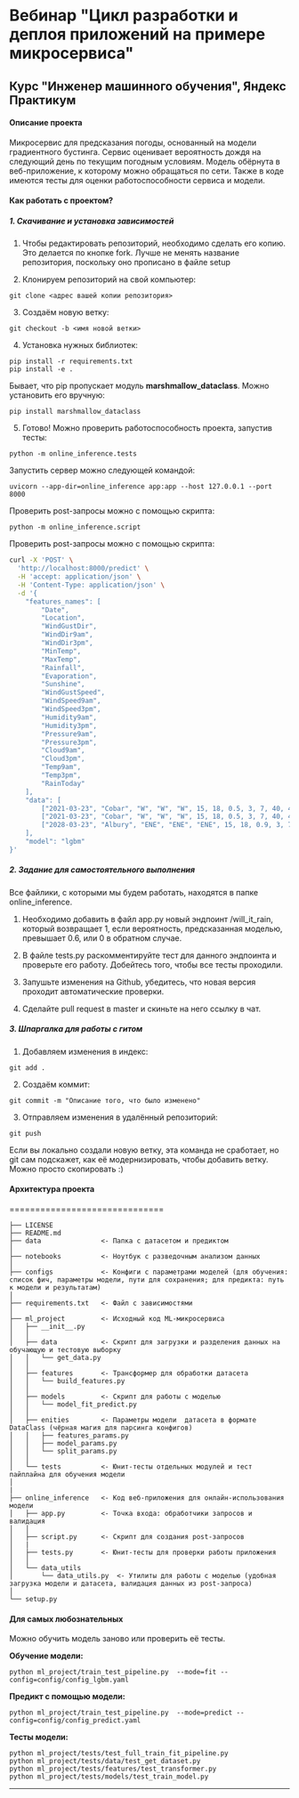 # Вебинар "Цикл разработки и деплоя приложений на примере микросервиса"
## Курс "Инженер машинного обучения", Яндекс Практикум

#### Описание проекта
Микросервис для предсказания погоды, основанный на модели градиентного бустинга. Сервис оценивает вероятность дождя на следующий день по текущим погодным условиям.
Модель обёрнута в веб-приложение, к которому можно обращаться по сети.
Также в коде имеются тесты для оценки работоспособности сервиса и модели.


#### Как работать с проектом?

##### 1. Скачивание и установка зависимостей
1. Чтобы редактировать репозиторий, необходимо сделать его копию. Это делается по кнопке fork.
   Лучше не менять название репозитория, поскольку оно прописано в файле setup

2. Клонируем репозиторий на свой компьютер:
~~~
git clone <адрес вашей копии репозитория>
~~~

3. Создаём новую ветку:
~~~
git checkout -b <имя новой ветки>
~~~

4. Установка нужных библиотек:
~~~
pip install -r requirements.txt
pip install -e .
~~~
Бывает, что pip пропускает модуль **marshmallow_dataclass**. Можно установить его вручную:
~~~
pip install marshmallow_dataclass
~~~

5. Готово! Можно проверить работоспособность проекта, запустив тесты:
~~~
python -m online_inference.tests
~~~

Запустить сервер можно следующей командой:
~~~
uvicorn --app-dir=online_inference app:app --host 127.0.0.1 --port 8000
~~~

Проверить post-запросы можно с помощью скрипта:
~~~
python -m online_inference.script
~~~

Проверить post-запросы можно с помощью скрипта:
```bash
curl -X 'POST' \
  'http://localhost:8000/predict' \
  -H 'accept: application/json' \
  -H 'Content-Type: application/json' \
  -d '{
    "features_names": [
        "Date",
        "Location",
        "WindGustDir",
        "WindDir9am",
        "WindDir3pm",
        "MinTemp",
        "MaxTemp",
        "Rainfall",
        "Evaporation",
        "Sunshine",
        "WindGustSpeed",
        "WindSpeed9am",
        "WindSpeed3pm",
        "Humidity9am",
        "Humidity3pm",
        "Pressure9am",
        "Pressure3pm",
        "Cloud9am",
        "Cloud3pm",
        "Temp9am",
        "Temp3pm",
        "RainToday"
    ],
    "data": [
        ["2021-03-23", "Cobar", "W", "W", "W", 15, 18, 0.5, 3, 7, 40, 40, 40, 80, 80, 1000, 1000, 9, 9, 20, 20, "Yes"],
        ["2021-03-23", "Cobar", "W", "W", "W", 15, 18, 0.5, 3, 7, 40, 40, 40, 80, 80, 1000, 1000, 9, 9, 20, 20, "Yes"],
        ["2028-03-23", "Albury", "ENE", "ENE", "ENE", 15, 18, 0.9, 3, 7, 40, 40, 40, 90, 99, 1000, 1000, 9, 9, 20, 20, "No"]
    ],
    "model": "lgbm"
}'
```

##### 2. Задание для самостоятельного выполнения
Все файлики, с которыми мы будем работать, находятся в папке online_inference.

1. Необходимо добавить в файл app.py новый эндпоинт /will_it_rain, который возвращает 1, если вероятность, предсказанная моделью, превышает 0.6, или 0 в обратном случае.

2. В файле tests.py раскомментируйте тест для данного эндпоинта и проверьте его работу. Добейтесь того, чтобы все тесты проходили.

3. Запушьте изменения на Github, убедитесь, что новая версия проходит автоматические проверки.

4. Сделайте pull request в master и скиньте на него ссылку в чат.


##### 3. Шпаргалка для работы с гитом
1. Добавляем изменения в индекс:
~~~
git add .
~~~

2. Создаём коммит:
~~~
git commit -m "Описание того, что было изменено"
~~~

3. Отправляем изменения в удалённый репозиторий:
~~~
git push
~~~
Если вы локально создали новую ветку, эта команда не сработает, но git сам подскажет, как её модернизировать, чтобы добавить ветку. Можно просто скопировать :)


#### Архитектура проекта
==============================

    ├── LICENSE         
    ├── README.md          
    ├── data               <- Папка c датасетом и предиктом 
    │
    ├── notebooks          <- Ноутбук с разведочным анализом данных
    │
    ├── configs            <- Конфиги с параметрами моделей (для обучения: список фич, параметры модели, пути для сохранения; для предикта: путь к модели и результатам)
    │
    ├── requirements.txt   <- Файл с зависимостями
    │
    ├── ml_project         <- Исходный код ML-микросервиса
    │   ├── __init__.py    
    │   │
    │   ├── data           <- Скрипт для загрузки и разделения данных на обучающую и тестовую выборку
    │   │   └── get_data.py
    │   │
    │   ├── features       <- Трансформер для обработки датасета
    │   │   └── build_features.py
    │   │
    │   ├── models         <- Скрипт для работы с моделью
    │   │   └── model_fit_predict.py
    │   │
    │   ├── enities        <- Параметры модели  датасета в формате DataClass (чёрная магия для парсинга конфигов)
    │   │   ├── features_params.py
    │   │   ├── model_params.py
    │   │   └── split_params.py
    │   │
    │   └── tests          <- Юнит-тесты отдельных модулей и тест пайплайна для обучения модели
    │
    |
    ├── online_inference   <- Код веб-приложения для онлайн-использования модели
    │   ├── app.py         <- Точка входа: обработчики запросов и валидация
    │   │
    │   ├── script.py      <- Скрипт для создания post-запросов 
    │   |
    │   ├── tests.py       <- Юнит-тесты для проверки работы приложения
    │   │
    │   └── data_utils    
    │       └── data_utils.py  <- Утилиты для работы с моделью (удобная загрузка модели и датасета, валидация данных из post-запроса)
    │
    └── setup.py            


#### Для самых любознательных
Можно обучить модель заново или проверить её тесты.

**Обучение модели:**
~~~
python ml_project/train_test_pipeline.py  --mode=fit --config=config/config_lgbm.yaml
~~~

**Предикт с помощью модели:**
~~~
python ml_project/train_test_pipeline.py  --mode=predict --config=config/config_predict.yaml
~~~

**Тесты модели:**
~~~
python ml_project/tests/test_full_train_fit_pipeline.py
python ml_project/tests/data/test_get_dataset.py
python ml_project/tests/features/test_transformer.py
python ml_project/tests/models/test_train_model.py
~~~


-----------------
